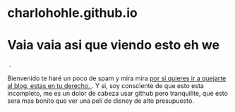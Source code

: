 # charlohohle.github.io
 <h1> Vaia vaia asi que viendo esto eh we </h1>
<img src="https://img.buzzfeed.com/buzzfeed-static/static/2016-03/16/17/enhanced/webdr07/enhanced-6456-1458165417-2.jpg?downsize=700:*&output-format=auto&output-quality=auto" alt="" />
 .
 <p> Bienvenido te haré un poco de spam y mira mira <a href="https://charloshohle.wordpress.com/"> por si quieres ir a quejarte al blog, estas en tu derecho. </a> 
.
Y si, soy consciente de que esto esta incompleto, me es un dolor de cabeza usar github pero tranquilite, que esto sera mas bonito que ver una peli de disney de alto presupuesto.
</p>
